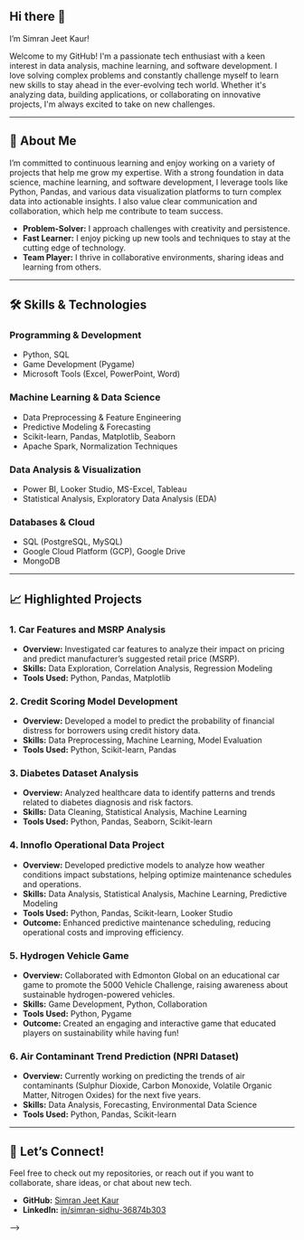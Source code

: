 ## Hi there 👋


I’m Simran Jeet Kaur!

Welcome to my GitHub! I'm a passionate tech enthusiast with a keen interest in data analysis, machine learning, and software development. I love solving complex problems and constantly challenge myself to learn new skills to stay ahead in the ever-evolving tech world. Whether it's analyzing data, building applications, or collaborating on innovative projects, I'm always excited to take on new challenges.

---

## 🧠 About Me

I’m committed to continuous learning and enjoy working on a variety of projects that help me grow my expertise. With a strong foundation in data science, machine learning, and software development, I leverage tools like Python, Pandas, and various data visualization platforms to turn complex data into actionable insights. I also value clear communication and collaboration, which help me contribute to team success.

- **Problem-Solver:** I approach challenges with creativity and persistence.
- **Fast Learner:** I enjoy picking up new tools and techniques to stay at the cutting edge of technology.
- **Team Player:** I thrive in collaborative environments, sharing ideas and learning from others.

---

## 🛠 Skills & Technologies

### **Programming & Development**
- Python, SQL  
- Game Development (Pygame)
- Microsoft Tools (Excel, PowerPoint, Word)

### **Machine Learning & Data Science**
- Data Preprocessing & Feature Engineering  
- Predictive Modeling & Forecasting  
- Scikit-learn, Pandas, Matplotlib, Seaborn
- Apache Spark, Normalization Techniques 

### **Data Analysis & Visualization**
- Power BI, Looker Studio, MS-Excel, Tableau  
- Statistical Analysis, Exploratory Data Analysis (EDA)  

### **Databases & Cloud**
- SQL (PostgreSQL, MySQL)  
- Google Cloud Platform (GCP), Google Drive
- MongoDB

---

## 📈 Highlighted Projects

### 1. Car Features and MSRP Analysis

- **Overview:** Investigated car features to analyze their impact on pricing and predict manufacturer’s suggested retail price (MSRP).
- **Skills:** Data Exploration, Correlation Analysis, Regression Modeling
- **Tools Used:** Python, Pandas, Matplotlib

### 2. Credit Scoring Model Development

- **Overview:** Developed a model to predict the probability of financial distress for borrowers using credit history data.
- **Skills:** Data Preprocessing, Machine Learning, Model Evaluation
- **Tools Used:** Python, Scikit-learn, Pandas

### 3. Diabetes Dataset Analysis

- **Overview:** Analyzed healthcare data to identify patterns and trends related to diabetes diagnosis and risk factors.
- **Skills:** Data Cleaning, Statistical Analysis, Machine Learning
- **Tools Used:** Python, Pandas, Seaborn, Scikit-learn

### 4. Innoflo Operational Data Project

- **Overview:** Developed predictive models to analyze how weather conditions impact substations, helping optimize maintenance schedules and operations.
- **Skills:** Data Analysis, Statistical Analysis, Machine Learning, Predictive Modeling
- **Tools Used:** Python, Pandas, Scikit-learn, Looker Studio
- **Outcome:** Enhanced predictive maintenance scheduling, reducing operational costs and improving efficiency.

### 5. Hydrogen Vehicle Game

- **Overview:** Collaborated with Edmonton Global on an educational car game to promote the 5000 Vehicle Challenge, raising awareness about sustainable hydrogen-powered vehicles.
- **Skills:** Game Development, Python, Collaboration
- **Tools Used:** Python, Pygame
- **Outcome:** Created an engaging and interactive game that educated players on sustainability while having fun!

### 6. Air Contaminant Trend Prediction (NPRI Dataset)

- **Overview:** Currently working on predicting the trends of air contaminants (Sulphur Dioxide, Carbon Monoxide, Volatile Organic Matter, Nitrogen Oxides) for the next five years.
- **Skills:** Data Analysis, Forecasting, Environmental Data Science
- **Tools Used:** Python, Pandas, Scikit-learn

---

## 💌 Let’s Connect!

Feel free to check out my repositories, or reach out if you want to collaborate, share ideas, or chat about new tech.

- **GitHub:** [Simran Jeet Kaur](https://github.com/Simran80051?tab=projects)
- **LinkedIn:** [in/simran-sidhu-36874b303](https://www.linkedin.com/in/simran-sidhu-36874b303)

-->
